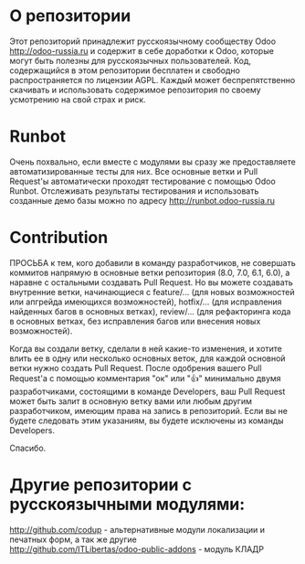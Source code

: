 О репозитории
=============
Этот репозиторий принадлежит русскоязычному сообществу Odoo http://odoo-russia.ru и содержит в себе доработки к Odoo, которые могут быть полезны для русскоязычных пользователей. Код, содержащийся в этом репозитории бесплатен и свободно распространяется по лицензии AGPL. Каждый может беспрепятственно скачивать и использовать содержимое репозитория по своему усмотрению на свой страх и риск.


Runbot
======
Очень похвально, если вместе с модулями вы сразу же предоставляете автоматизированные тесты для них. Все основные ветки и Pull Request'ы автоматически проходят тестирование с помощью Odoo Runbot. Отслеживать результаты тестирования и использовать созданные демо базы можно по адресу http://runbot.odoo-russia.ru


Contribution
============
ПРОСЬБА к тем, кого добавили в команду разработчиков, не совершать коммитов напрямую в основные ветки репозитория (8.0, 7.0, 6.1, 6.0), а наравне с остальными создавать Pull Request. Но вы можете создавать внутренние ветки, начинающиеся с feature/... (для новых возможностей или апгрейда имеющихся возможностей), hotfix/... (для исправления найденных багов в основных ветках), review/... (для рефакторинга кода в основных ветках, без исправления багов или внесения новых возможностей).

Когда вы создали ветку, сделали в ней какие-то изменения, и хотите влить ее в одну или несколько основных веток, для каждой основной ветки нужно создать Pull Request. После одобрения вашего Pull Request'а с помощью комментария "ок" или ":+1:" минимально двумя разработчиками, состоящими в команде Developers, ваш Pull Request может быть залит в основную ветку вами или любым другим разработчиком, имеющим права на запись в репозиторий. Если вы не будете следовать этим указаниям, вы будете исключены из команды Developers.

Спасибо.


Другие репозитории с русскоязычными модулями:
=============================================
http://github.com/codup - альтернативные модули локализации и печатных форм, а так же другие<br/>
http://github.com/ITLibertas/odoo-public-addons - модуль КЛАДР
